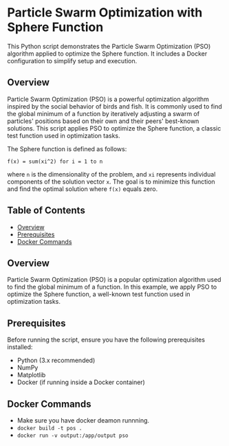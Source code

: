 
# Particle Swarm Optimization with Sphere Function

This Python script demonstrates the Particle Swarm Optimization (PSO) algorithm applied to optimize the Sphere function. It includes a Docker configuration to simplify setup and execution.

## Overview

Particle Swarm Optimization (PSO) is a powerful optimization algorithm inspired by the social behavior of birds and fish. It is commonly used to find the global minimum of a function by iteratively adjusting a swarm of particles' positions based on their own and their peers' best-known solutions. This script applies PSO to optimize the Sphere function, a classic test function used in optimization tasks.

The Sphere function is defined as follows:

`f(x) = sum(xi^2) for i = 1 to n`

where `n` is the dimensionality of the problem, and `xi` represents individual components of the solution vector `x`. The goal is to minimize this function and find the optimal solution where `f(x)` equals zero.

## Table of Contents

- [Overview](#overview)
- [Prerequisites](#prerequisites)
- [Docker Commands](#usage)


## Overview

Particle Swarm Optimization (PSO) is a popular optimization algorithm used to find the global minimum of a function. In this example, we apply PSO to optimize the Sphere function, a well-known test function used in optimization tasks.

## Prerequisites

Before running the script, ensure you have the following prerequisites installed:

- Python (3.x recommended)
- NumPy
- Matplotlib
- Docker (if running inside a Docker container)


## Docker Commands

 - Make sure you have docker deamon runnning. 
 - `docker build -t pos .`
 - `docker run -v output:/app/output pso`